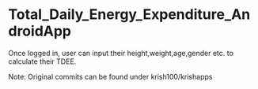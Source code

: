 # Total_Daily_Energy_Expenditure_AndroidApp
 Once logged in, user can input their height,weight,age,gender etc. to calculate their TDEE.
 
 Note: Original commits can be found under krish100/krishapps
